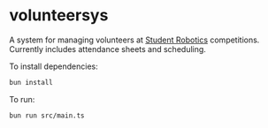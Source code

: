 # volunteersys

A system for managing volunteers at [Student Robotics](https://studentrobotics.org) competitions.
Currently includes attendance sheets and scheduling.

To install dependencies:

```bash
bun install
```

To run:

```bash
bun run src/main.ts
```

